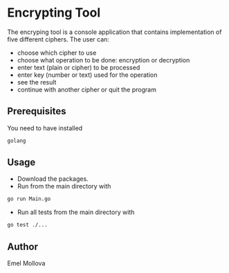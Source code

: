 # Encrypting Tool
The encryping tool is a console application that contains implementation of five different ciphers.
The user can:
- choose which cipher to use
- choose what operation to be done: encryption or decryption
- enter text (plain or cipher) to be processed
- enter key (number or text) used for the operation
- see the result
- continue with another cipher or quit the program

## Prerequisites
You need to have installed
```bash
golang
```

## Usage
- Download the packages.
- Run from the main directory with 
```bash
go run Main.go
```
- Run all tests from the main directory with
```bash
go test ./...
```

## Author
Emel Mollova
